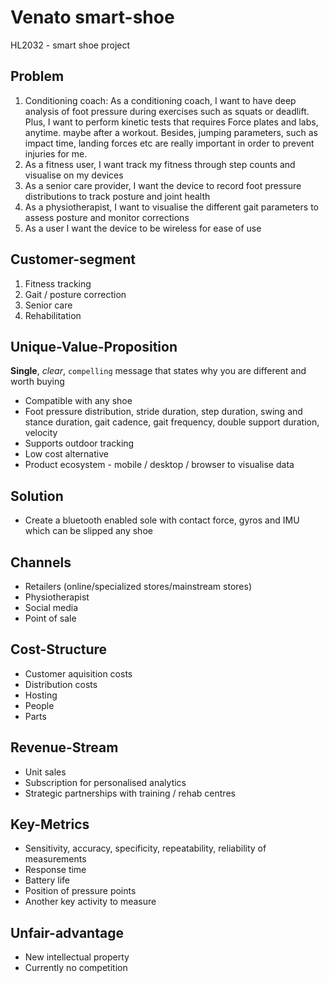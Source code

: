 # Venato smart-shoe
HL2032 - smart shoe project

## Problem
1. Conditioning coach: As a conditioning coach, I want to have deep analysis of foot pressure during exercises such as squats or deadlift.  Plus, I want to perform kinetic tests that requires Force plates and labs, anytime. maybe after a workout. Besides, jumping parameters, such as impact time, landing forces etc are really important in order to prevent injuries for me.
1. As a fitness user, I want track my fitness through step counts and visualise on my devices
1. As a senior care provider, I want the device to record foot pressure distributions to track posture and joint health
2. As a physiotherapist, I want to visualise the different gait parameters to assess posture and monitor corrections
3. As a user I want the device to be wireless for ease of use

## Customer-segment
1. Fitness tracking
1. Gait / posture correction
1. Senior care
2. Rehabilitation

## Unique-Value-Proposition
**Single**, _clear_, `compelling` message that states why you are different and worth buying
- Compatible with any shoe
- Foot pressure distribution, stride duration, step duration, swing and stance duration, gait cadence, gait frequency, double support duration, velocity
- Supports outdoor tracking
- Low cost alternative
- Product ecosystem - mobile / desktop / browser to visualise data

## Solution
- Create a bluetooth enabled sole with contact force, gyros and IMU which can be slipped any shoe


## Channels
- Retailers (online/specialized stores/mainstream stores)
- Physiotherapist
- Social media
- Point of sale

## Cost-Structure
- Customer aquisition costs
- Distribution costs
- Hosting
- People
- Parts

## Revenue-Stream
- Unit sales 
- Subscription for personalised analytics
- Strategic partnerships with training / rehab centres


## Key-Metrics
- Sensitivity, accuracy, specificity, repeatability, reliability of measurements
- Response time 
- Battery life 
- Position of pressure points
- Another key activity to measure

## Unfair-advantage
- New intellectual property
- Currently no competition
